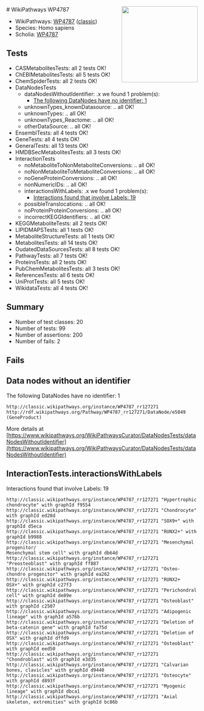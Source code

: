 <img style="float: right; width: 200px" src="https://upload.wikimedia.org/wikipedia/commons/thumb/8/83/Wplogo_with_text_500.png/640px-Wplogo_with_text_500.png" />
# WikiPathways WP4787

* WikiPathways: [WP4787](https://wikipathways.org/pathways/WP4787) ([classic](https://classic.wikipathways.org/instance/WP4787))
* Species: Homo sapiens
* Scholia: [WP4787](https://scholia.toolforge.org/wikipathways/WP4787)
## Tests
* CASMetabolitesTests: all 2 tests OK!
* ChEBIMetabolitesTests: all 5 tests OK!
* ChemSpiderTests: all 2 tests OK!
* DataNodesTests
    * dataNodesWithoutIdentifier: .x we found 1 problem(s):
        * [The following DataNodes have no identifier: 1](#d2d32fa0)
    * unknownTypes_knownDatasource: .. all OK!
    * unknownTypes: .. all OK!
    * unknownTypes_Reactome: .. all OK!
    * otherDataSource: .. all OK!
* EnsemblTests: all 4 tests OK!
* GeneTests: all 4 tests OK!
* GeneralTests: all 13 tests OK!
* HMDBSecMetabolitesTests: all 3 tests OK!
* InteractionTests
    * noMetaboliteToNonMetaboliteConversions: .. all OK!
    * noNonMetaboliteToMetaboliteConversions: .. all OK!
    * noGeneProteinConversions: .. all OK!
    * nonNumericIDs: .. all OK!
    * interactionsWithLabels: .x we found 1 problem(s):
        * [Interactions found that involve Labels: 19](#fe97a8c1)
    * possibleTranslocations: .. all OK!
    * noProteinProteinConversions: .. all OK!
    * incorrectKEGGIdentifiers: .. all OK!
* KEGGMetaboliteTests: all 2 tests OK!
* LIPIDMAPSTests: all 1 tests OK!
* MetaboliteStructureTests: all 1 tests OK!
* MetabolitesTests: all 14 tests OK!
* OudatedDataSourcesTests: all 8 tests OK!
* PathwayTests: all 7 tests OK!
* ProteinsTests: all 2 tests OK!
* PubChemMetabolitesTests: all 3 tests OK!
* ReferencesTests: all 6 tests OK!
* UniProtTests: all 5 tests OK!
* WikidataTests: all 4 tests OK!


## Summary

* Number of test classes: 20
* Number of tests: 99
* Number of assertions: 200
* Number of fails: 2

## Fails

<a name="d2d32fa0" />

## Data nodes without an identifier

The following DataNodes have no identifier: 1
```
http://classic.wikipathways.org/instance/WP4787_rr127271 http://rdf.wikipathways.org/Pathway/WP4787_rr127271/DataNode/e5049 (GeneProduct)
```

More details at [https://www.wikipathways.org/WikiPathwaysCurator/DataNodesTests/dataNodesWithoutIdentifier](https://www.wikipathways.org/WikiPathwaysCurator/DataNodesTests/dataNodesWithoutIdentifier)

<a name="fe97a8c1" />

## InteractionTests.interactionsWithLabels

Interactions found that involve Labels: 19
```
http://classic.wikipathways.org/instance/WP4787_rr127271 "Hypertrophic chondrocyte" with graphId f9554
http://classic.wikipathways.org/instance/WP4787_rr127271 "Chondrocyte" with graphId ed28d
http://classic.wikipathways.org/instance/WP4787_rr127271 "SOX9+" with graphId d5eca
http://classic.wikipathways.org/instance/WP4787_rr127271 "RUNX2+" with graphId b9988
http://classic.wikipathways.org/instance/WP4787_rr127271 "Mesenchymal progenitor/
Mesenchymal stem cell" with graphId db64d
http://classic.wikipathways.org/instance/WP4787_rr127271 "Preosteoblast" with graphId ff887
http://classic.wikipathways.org/instance/WP4787_rr127271 "Osteo-chondro progenitor" with graphId ea262
http://classic.wikipathways.org/instance/WP4787_rr127271 "RUNX2+
OSX+" with graphId c27f3
http://classic.wikipathways.org/instance/WP4787_rr127271 "Perichondral cell" with graphId de89e
http://classic.wikipathways.org/instance/WP4787_rr127271 "Osteoblast" with graphId c2507
http://classic.wikipathways.org/instance/WP4787_rr127271 "Adipogenic lineage" with graphId a576b
http://classic.wikipathways.org/instance/WP4787_rr127271 "Deletion of beta-catenin gene" with graphId fa75d
http://classic.wikipathways.org/instance/WP4787_rr127271 "Deletion of OSX" with graphId dffd9
http://classic.wikipathways.org/instance/WP4787_rr127271 "Osteoblast" with graphId eed50
http://classic.wikipathways.org/instance/WP4787_rr127271 "Chondroblast" with graphId e3d35
http://classic.wikipathways.org/instance/WP4787_rr127271 "Calvarian bones, clavicles" with graphId d9440
http://classic.wikipathways.org/instance/WP4787_rr127271 "Osteocyte" with graphId d893f
http://classic.wikipathways.org/instance/WP4787_rr127271 "Myogenic lineage" with graphId dbca1
http://classic.wikipathways.org/instance/WP4787_rr127271 "Axial skeleton, extremities" with graphId bc86b
```

